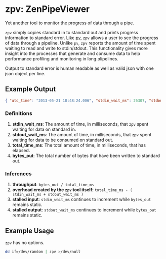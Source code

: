 # zpv: ZenPipeViewer

Yet another tool to monitor the progress of data through a pipe.

`zpv` simply copies standard in to standard out and prints progress information to standard error. Like [pv](http://www.ivarch.com/programs/pv.shtml), `zpv` allows a user to see the progress of data through a pipeline. Unlike `pv`, `zpv` reports the amount of time spent waiting to read and write to stdin/stdout. This functionality gives more insight into the processes that generate and consume data to help performance profiling and monitoring in long plipelines.

Output to standard error is human readable as well as valid json with one json object per line.

## Example Output

```json
{ "utc_time": "2013-05-21 18:48:24.006", "stdin_wait_ms": 26307, "stdout_wait_ms": 1691, "total_time_ms": 27999, "bytes_out": 410473472 }
```

### Definitions

1. **stdin_wait_ms**: The amount of time, in milliseconds, that `zpv` spent waiting for data on standard in.
2. **stdout_wait_ms**: The amount of time, in milliseconds, that `zpv` spent waiting for data to be consumed on standard out.
3. **total_time_ms**: The total amount of time, in milliseconds, that has elapsed.
4. **bytes_out**: The total number of bytes that have been written to standard out.

### Inferences

1. **throughput**: `bytes_out / total_time_ms`
2. **overhead created by the `zpv` tool itself**: `total_time_ms - ( stdin_wait_ms + stdout_wait_ms )`
3. **stalled input**: `stdin_wait_ms` continues to increment while `bytes_out` remains static.
4. **stalled output**: `stdout_wait_ms` continues to increment while `bytes_out` remains static.

## Example Usage

`zpv` has no options. 

```bash
dd if=/dev/random | zpv >/dev/null
```

